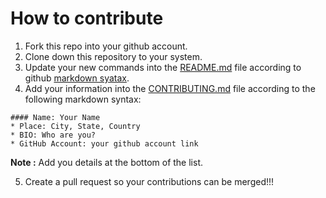 How to contribute
================================
1. Fork this repo into your github account.
2. Clone down this repository to your system.
3. Update your new commands into the [README.md](README.md) file according to github [markdown syatax](https://guides.github.com/features/mastering-markdown/).
4. Add your information into the [CONTRIBUTING.md](CONTRIBUTING.md) file according to the following markdown syntax:
```
#### Name: Your Name
* Place: City, State, Country
* BIO: Who are you?
* GitHub Account: your github account link
```
**Note :** Add you details at the bottom of the list.

5. Create a pull request so your contributions can be merged!!!